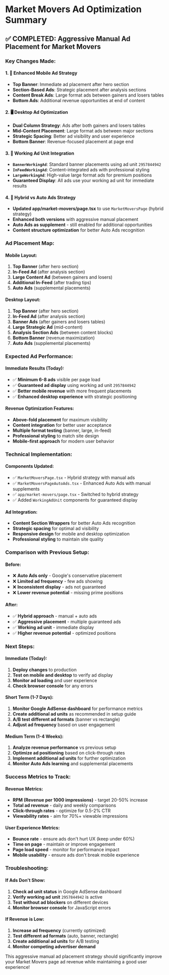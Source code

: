 # Market Movers Ad Optimization Summary

## ✅ **COMPLETED: Aggressive Manual Ad Placement for Market Movers**

### **Key Changes Made:**

#### 1. **📱 Enhanced Mobile Ad Strategy**

- **Top Banner**: Immediate ad placement after hero section
- **Section-Based Ads**: Strategic placement after analysis sections
- **Content Break Ads**: Large format ads between gainers and losers tables
- **Bottom Ads**: Additional revenue opportunities at end of content

#### 2. **🖥️ Desktop Ad Optimization**

- **Dual Column Strategy**: Ads after both gainers and losers tables
- **Mid-Content Placement**: Large format ads between major sections
- **Strategic Spacing**: Better ad visibility and user experience
- **Bottom Banner**: Revenue-focused placement at page end

#### 3. **🎯 Working Ad Unit Integration**

- **`BannerWorkingAd`**: Standard banner placements using ad unit `2957844942`
- **`InFeedWorkingAd`**: Content-integrated ads with professional styling
- **`LargeWorkingAd`**: High-value large format ads for premium positions
- **Guaranteed Display**: All ads use your working ad unit for immediate results

#### 4. **🔄 Hybrid vs Auto Ads Strategy**

- **Updated app/market-movers/page.tsx** to use `MarketMoversPage` (hybrid strategy)
- **Enhanced both versions** with aggressive manual placement
- **Auto Ads as supplement** - still enabled for additional opportunities
- **Content structure optimization** for better Auto Ads recognition

### **Ad Placement Map:**

#### **Mobile Layout:**

1. **Top Banner** (after hero section)
2. **In-Feed Ad** (after analysis section)
3. **Large Content Ad** (between gainers and losers)
4. **Additional In-Feed** (after trading tips)
5. **Auto Ads** (supplemental placements)

#### **Desktop Layout:**

1. **Top Banner** (after hero section)
2. **In-Feed Ad** (after analysis section)
3. **Banner Ads** (after gainers and losers tables)
4. **Large Strategic Ad** (mid-content)
5. **Analysis Section Ads** (between content blocks)
6. **Bottom Banner** (revenue maximization)
7. **Auto Ads** (supplemental placements)

### **Expected Ad Performance:**

#### **Immediate Results (Today):**

- ✅ **Minimum 6-8 ads** visible per page load
- ✅ **Guaranteed ad display** using working ad unit `2957844942`
- ✅ **Better mobile revenue** with more frequent placements
- ✅ **Enhanced desktop experience** with strategic positioning

#### **Revenue Optimization Features:**

- **Above-fold placement** for maximum visibility
- **Content integration** for better user acceptance
- **Multiple format testing** (banner, large, in-feed)
- **Professional styling** to match site design
- **Mobile-first approach** for modern user behavior

### **Technical Implementation:**

#### **Components Updated:**

- ✅ `MarketMoversPage.tsx` - Hybrid strategy with manual ads
- ✅ `MarketMoversPageAutoAds.tsx` - Enhanced Auto Ads with manual supplements
- ✅ `app/market-movers/page.tsx` - Switched to hybrid strategy
- ✅ Added `WorkingAdUnit` components for guaranteed display

#### **Ad Integration:**

- **Content Section Wrappers** for better Auto Ads recognition
- **Strategic spacing** for optimal ad visibility
- **Responsive design** for mobile and desktop optimization
- **Professional styling** to maintain site quality

### **Comparison with Previous Setup:**

#### **Before:**

- ❌ **Auto Ads only** - Google's conservative placement
- ❌ **Limited ad frequency** - few ads showing
- ❌ **Inconsistent display** - ads not guaranteed
- ❌ **Lower revenue potential** - missing prime positions

#### **After:**

- ✅ **Hybrid approach** - manual + auto ads
- ✅ **Aggressive placement** - multiple guaranteed ads
- ✅ **Working ad unit** - immediate display
- ✅ **Higher revenue potential** - optimized positions

### **Next Steps:**

#### **Immediate (Today):**

1. **Deploy changes** to production
2. **Test on mobile and desktop** to verify ad display
3. **Monitor ad loading** and user experience
4. **Check browser console** for any errors

#### **Short Term (1-7 Days):**

1. **Monitor Google AdSense dashboard** for performance metrics
2. **Create additional ad units** as recommended in setup guide
3. **A/B test different ad formats** (banner vs rectangle)
4. **Adjust ad frequency** based on user engagement

#### **Medium Term (1-4 Weeks):**

1. **Analyze revenue performance** vs previous setup
2. **Optimize ad positioning** based on click-through rates
3. **Implement additional ad units** for further optimization
4. **Monitor Auto Ads learning** and supplemental placements

### **Success Metrics to Track:**

#### **Revenue Metrics:**

- **RPM (Revenue per 1000 impressions)** - target 20-50% increase
- **Total ad revenue** - daily and weekly comparisons
- **Click-through rates** - optimize for 0.5-2% CTR
- **Viewability rates** - aim for 70%+ viewable impressions

#### **User Experience Metrics:**

- **Bounce rate** - ensure ads don't hurt UX (keep under 60%)
- **Time on page** - maintain or improve engagement
- **Page load speed** - monitor for performance impact
- **Mobile usability** - ensure ads don't break mobile experience

### **Troubleshooting:**

#### **If Ads Don't Show:**

1. **Check ad unit status** in Google AdSense dashboard
2. **Verify working ad unit** `2957844942` is active
3. **Test without ad blockers** on different devices
4. **Monitor browser console** for JavaScript errors

#### **If Revenue is Low:**

1. **Increase ad frequency** (currently optimized)
2. **Test different ad formats** (auto, banner, rectangle)
3. **Create additional ad units** for A/B testing
4. **Monitor competing advertiser demand**

This aggressive manual ad placement strategy should significantly improve your Market Movers page ad revenue while maintaining a good user experience!
